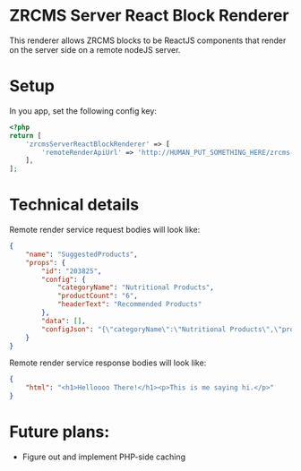 # ZRCMS Server React Block Renderer
This renderer allows ZRCMS blocks to be ReactJS components that render on the server side on a remote nodeJS server.

# Setup
In you app, set the following config key:
```php
<?php
return [
    'zrcmsServerReactBlockRenderer' => [
        'remoteRenderApiUrl' => 'http://HUMAN_PUT_SOMETHING_HERE/zrcms-server-react-block-renderer/render-block'
    ],
];
```

# Technical details
Remote render service request bodies will look like:
```json
{
    "name": "SuggestedProducts",
    "props": {
        "id": "203825",
        "config": {
            "categoryName": "Nutritional Products",
            "productCount": "6",
            "headerText": "Recommended Products"
        },
        "data": [],
        "configJson": "{\"categoryName\":\"Nutritional Products\",\"productCount\":\"6\",\"headerText\":\"Recommended Products\"}"
    }
}
```
Remote render service response bodies will look like:
```json
{
    "html": "<h1>Helloooo There!</h1><p>This is me saying hi.</p>"
}
```

# Future plans:
- Figure out and implement PHP-side caching
